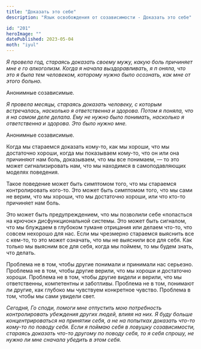 ```yaml
---
title: "Доказать это себе"
description: "Язык освобождения от созависимости - Доказать это себе"

id: "201"
heroImage: ""
datePublished: 2023-05-04
moth: "iyul"
---
```


_Я_ _провела_ _год,_ _стараясь_ _доказать_ _своему_ _мужу,_ _какую_ _боль_
_причиняет_ _мне_ _е_ _го_ _алкоголизм._ _Когда_ _я_ _начала_
_выздоравливать,_ _я_ _п_ _оняла,_ _что_ _это_ _я_ _была_ _тем_ _человеком,_
_которому_ _нужно_ _было_ _осознать,_ _как_ _мне_ _от_ _этого_ _больно._

Анонимные созависимые.

_Я_ _провела_ _месяцы,_ _стараясь_ _доказать_ _человеку,_ _с_ _которым_
_встречалась,_ _насколько_ _я_ _ответственна_ _и_ _здорова._ _Потом_ _я_
_поняла,_ _что_ _я_ _на_ _самом_ _деле_ _делала._ _Ему_ _не_ _нужно_ _было_
_понимать,_ _насколько_ _я_ _ответственна_ _и_ _здорова._ _Это_ _было_ _нужно_
_мне._

Анонимные созависимые.

Когда мы стараемся доказать кому-то, как мы хороши, что мы достаточно хороши,
когда мы показываем кому-то, что он или она причиняют нам боль, доказываем,
что мы все понимаем, — то это может сигнализировать нам, что мы находимся в
самоподавляющих моделях поведения.

Такое поведение может быть симптомом того, что мы стараемся контролировать
кого-то. Это может быть симптомом того, что мы сами не верим, что мы хороши,
что мы достаточно хороши, или что кто-то причиняет нам боль.

Это может быть предупреждением, что мы позволили себе «попасться на крючок»
дисфункциональной системы. Это может быть сигналом, что мы блуждаем в глубоком
тумане отрицания или делаем что-то, что совсем нехорошо для нас. Если мы
чрезмерно стараемся выяснить все с кем-то, то это может означать, что мы не
выяснили все для себя. Как только мы выясним все для себя, когда мы поймем, то
мы будем знать, что делать.

Проблема не в том, чтобы другие понимали и принимали нас серьезно. Проблема не
в том, чтобы другие верили, что мы хороши и достаточно хороши. Проблема не в
том, чтобы другие видели и верили, что мы ответственны, компетентны и
заботливы. Проблема не в том, понимают ли другие, как глубоко мы чувствуем
конкретное чувство. Проблема в том, чтобы мы сами увидели свет.

_Сегодня,_ _Го_ _споди,_ _помоги_ _мне_ _отпустить_ _мою_ _потребность_
_контролировать_ _убеждения_ _других_ _людей,_ _влияя_ _на_ _них._ _Я_ _буду_
_больше_ _концентрироваться_ _на_ _принятии_ _себя,_ _а_ _не_ _на_ _попытках_
_доказать_ _что-то_ _кому-то_ _по_ _поводу_ _себя._ _Если_ _я_ _поймаю_ _себя_
_в_ _ловушку_ _созависимости,_ _стараясь_ _доказать_ _что-то_ _другому_ _по_
_поводу_ _себя,_ _то_ _я_ _себя_ _спрошу,_ _не_ _нужно_ _ли_ _мне_ _сначала_
_убедить_ _в_ _этом_ _себя._
